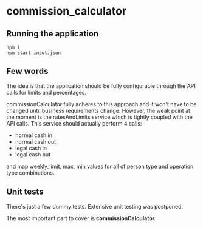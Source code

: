 # commission_calculator

## Running the application
```
npm i
npm start input.json
```

## Few words
The idea is that the application should be fully configurable through the API calls for limits and percentages.

commissionCalculator fully adheres to this approach and it won't have to be changed until business requirements change. However, the weak point at the moment is the ratesAndLimits service which is tightly coupled with the API calls. This service should actually perform 4 calls: 
- normal cash in
- normal cash out
- legal cash in
- legal cash out

and map weekly_limit, max, min values for all of person type and operation type combinations.

## Unit tests

There's just a few dummy tests. Extensive unit testing was postponed.

The most important part to cover is **commissionCalculator**
